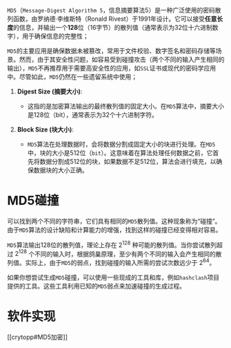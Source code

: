 `MD5`（`Message-Digest Algorithm 5`，信息摘要算法5）是一种广泛使用的密码散列函数，由罗纳德·李维斯特（Ronald Rivest）于1991年设计。它可以接受**任意长度**的信息，并输出一个**128**位（16字节）的散列值（通常表示为32位十六进制数字），用于确保信息的完整性；

`MD5`的主要应用是确保数据未被篡改，常用于文件校验、数字签名和密码存储等场景。然而，由于其安全性问题，如容易受到碰撞攻击（两个不同的输入产生相同的输出），`MD5`不再推荐用于需要高安全性的应用，如`SSL`证书或现代的密码学应用中。尽管如此，`MD5`仍然在一些遗留系统中使用；

1. **Digest Size (摘要大小)**:
   - 这指的是加密算法输出的最终散列值的固定大小。在`MD5`算法中，摘要大小是128位（bit），通常表示为32个十六进制字符。

2. **Block Size (块大小)**:
   - `MD5`算法在处理数据时，会将数据分割成固定大小的块进行处理。在`MD5`中，块的大小是512位（`bit`）。这意味着在算法处理任何数据之前，它首先将数据分割成512位的块，如果数据不足512位，算法会进行填充，以确保数据块的大小正确。


# MD5碰撞

可以找到两个不同的字符串，它们具有相同的`MD5`散列值。这种现象称为“碰撞”。由于`MD5`算法的设计缺陷和计算能力的增强，找到这样的碰撞已经变得相对容易。

`MD5`算法输出128位的散列值，理论上存在 $2^{128}$ 种可能的散列值。当你尝试散列超过 $2^{128}$ 个不同的输入时，根据鸽巢原理，至少有两个不同的输入会产生相同的散列值。实际上，由于`MD5`的弱点，找到碰撞的输入所需的尝试次数远少于 $2^{64}$。

如果你想尝试生成`MD5`碰撞，可以使用一些现成的工具和库，例如`hashclash`项目提供的工具。这些工具利用已知的`MD5`弱点来加速碰撞的生成过程。

# 软件实现

[[crytopp#MD5加密]]
